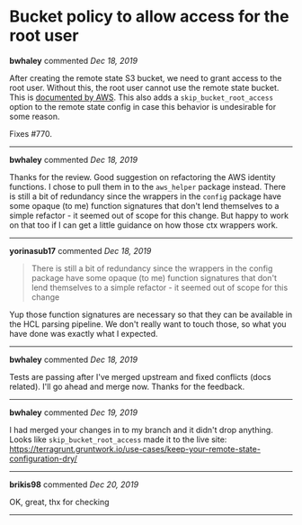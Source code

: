 # Bucket policy to allow access for the root user

**bwhaley** commented *Dec 18, 2019*

After creating the remote state S3 bucket, we need to grant access to
the root user. Without this, the root user cannot use the remote state
bucket. This is [documented by AWS](https://docs.aws.amazon.com/IAM/latest/UserGuide/troubleshoot_iam-s3.html). This also adds a `skip_bucket_root_access` option to the remote state config in case this behavior is undesirable for some reason.

Fixes #770.
<br />
***


**bwhaley** commented *Dec 18, 2019*

Thanks for the review. Good suggestion on refactoring the AWS identity functions. I chose to pull them in to the `aws_helper` package instead. There is still a bit of redundancy since the wrappers in the `config` package have some opaque (to me) function signatures that don't lend themselves to a simple refactor - it seemed out of scope for this change. But happy to work on that too if I can get a little guidance on how those ctx wrappers work.
***

**yorinasub17** commented *Dec 18, 2019*

> There is still a bit of redundancy since the wrappers in the config package have some opaque (to me) function signatures that don't lend themselves to a simple refactor - it seemed out of scope for this change

Yup those function signatures are necessary so that they can be available in the HCL parsing pipeline. We don't really want to touch those, so what you have done was exactly what I expected.
***

**bwhaley** commented *Dec 18, 2019*

Tests are passing after I've merged upstream and fixed conflicts (docs related). I'll go ahead and merge now. Thanks for the feedback.
***

**bwhaley** commented *Dec 19, 2019*

I had merged your changes in to my branch and it didn't drop anything. Looks like `skip_bucket_root_access` made it to the live site: https://terragrunt.gruntwork.io/use-cases/keep-your-remote-state-configuration-dry/
***

**brikis98** commented *Dec 20, 2019*

OK, great, thx for checking
***

